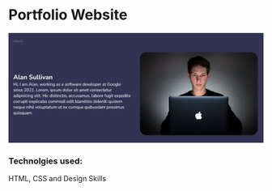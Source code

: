 # Portfolio Website
![Screenshot](https://github.com/eatulrajput/portfolio-website-1/blob/main/portfolio-website-1.png)
### Technolgies used:
HTML, CSS and Design Skills
